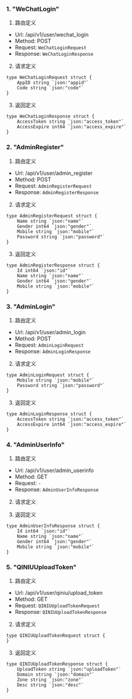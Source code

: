 
### 1. "WeChatLogin"

1. 路由定义

- Url: /api/v1/user/wechat_login
- Method: POST
- Request: `WeChatLoginRequest`
- Response: `WeChatLoginResponse`

2. 请求定义


```golang
type WeChatLoginRequest struct {
	AppID string `json:"appid"`
	Code string `json:"code"`
}
```


3. 返回定义


```golang
type WeChatLoginResponse struct {
	AccessToken string `json:"access_token"`
	AccessExpire int64 `json:"access_expire"`
}
```
  


### 2. "AdminRegister"

1. 路由定义

- Url: /api/v1/user/admin_register
- Method: POST
- Request: `AdminRegisterRequest`
- Response: `AdminRegisterResponse`

2. 请求定义


```golang
type AdminRegisterRequest struct {
	Name string `json:"name"`
	Gender int64 `json:"gender"`
	Mobile string `json:"mobile"`
	Password string `json:"password"`
}
```


3. 返回定义


```golang
type AdminRegisterResponse struct {
	Id int64 `json:"id"`
	Name string `json:"name"`
	Gender int64 `json:"gender"`
	Mobile string `json:"mobile"`
}
```
  


### 3. "AdminLogin"

1. 路由定义

- Url: /api/v1/user/admin_login
- Method: POST
- Request: `AdminLoginRequest`
- Response: `AdminLoginResponse`

2. 请求定义


```golang
type AdminLoginRequest struct {
	Mobile string `json:"mobile"`
	Password string `json:"password"`
}
```


3. 返回定义


```golang
type AdminLoginResponse struct {
	AccessToken string `json:"access_token"`
	AccessExpire int64 `json:"access_expire"`
}
```
  


### 4. "AdminUserInfo"

1. 路由定义

- Url: /api/v1/user/admin_userinfo
- Method: GET
- Request: `-`
- Response: `AdminUserInfoResponse`

2. 请求定义


3. 返回定义


```golang
type AdminUserInfoResponse struct {
	Id int64 `json:"id"`
	Name string `json:"name"`
	Gender int64 `json:"gender"`
	Mobile string `json:"mobile"`
}
```
  


### 5. "QINIUUploadToken"

1. 路由定义

- Url: /api/v1/user/qiniu/upload_token
- Method: GET
- Request: `QINIUUploadTokenRequest`
- Response: `QINIUUploadTokenResponse`

2. 请求定义


```golang
type QINIUUploadTokenRequest struct {
}
```


3. 返回定义


```golang
type QINIUUploadTokenResponse struct {
	UploadToken string `json:"uploadToken"`
	Domain string `json:"domain"`
	Zone string `json:"zone"`
	Desc string `json:"desc"`
}
```
  

